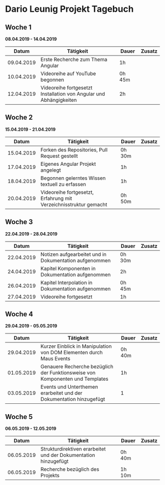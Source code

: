 # Dario Leunig Projekt Tagebuch

## Woche 1 

**08.04.2019 - 14.04.2019**

| Datum      | Tätigkeit                                                    | Dauer  | Zusatz |
| ---------- | ------------------------------------------------------------ | ------ | ------ |
| 09.04.2019 | Erste Recherche zum Thema Angular                            | 1h     |        |
| 10.04.2019 | Videoreihe auf YouTube begonnen                              | 0h 45m |        |
| 12.04.2019 | Videoreihe fortgesetzt<br />Installation von Angular und Abhängigkeiten | 2h     |        |

## Woche 2 

**15.04.2019 - 21.04.2019**

| Datum      | Tätigkeit                                                    | Dauer  | Zusatz |
| ---------- | ------------------------------------------------------------ | ------ | ------ |
| 15.04.2019 | Forken des Repositories, Pull Request gestellt               | 0h 30m |        |
| 17.04.2019 | Eigenes Angular Projekt angelegt                             | 1h     |        |
| 18.04.2019 | Begonnen gelerntes Wissen textuell zu erfassen               | 1h     |        |
| 20.04.2019 | Videoreihe fortgesetzt, Erfahrung mit Verzeichnisstruktur gemacht | 0h 50m |        |

## Woche 3 

**22.04.2019 - 28.04.2019**

| Datum      | Tätigkeit                                              | Dauer  | Zusatz |
| ---------- | ------------------------------------------------------ | ------ | ------ |
| 22.04.2019 | Notizen aufgearbeitet und in Dokumentation aufgenommen | 0h 30m |        |
| 24.04.2019 | Kapitel Komponenten in Dokumentation aufgenommen       | 2h     |        |
| 26.04.2019 | Kapitel Interpolation in Dokumentation aufgenommen     | 0h 45m |        |
| 27.04.2019 | Videoreihe fortgesetzt                                 | 1h     |        |

## Woche 4 

**29.04.2019 - 05.05.2019**

| Datum      | Tätigkeit                                                    | Dauer  | Zusatz |
| ---------- | ------------------------------------------------------------ | ------ | ------ |
| 29.04.2019 | Kurzer Einblick in Manipulation von DOM Elementen durch Maus Events | 0h 40m |        |
| 01.05.2019 | Genauere Recherche bezüglich der Funktionsweise von Komponenten und Templates | 1h     |        |
| 03.05.2019 | Events und Unterthemen erarbeitet und der Dokumentation hinzugefügt | 1      |        |
## Woche 5 

**06.05.2019 - 12.05.2019**

| Datum      | Tätigkeit                                                    | Dauer  | Zusatz |
| ---------- | ------------------------------------------------------------ | ------ | ------ |
| 06.05.2019 | Strukturdirektiven erarbeitet und der Dokumentation hinzugefügt | 0h 40m |        |
| 06.05.2019 | Recherche bezüglich des Projekts                             | 1h 10m |        |